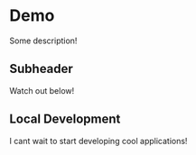 # Demo

Some description!

## Subheader

Watch out below!

## Local Development

I cant wait to start developing cool applications!
